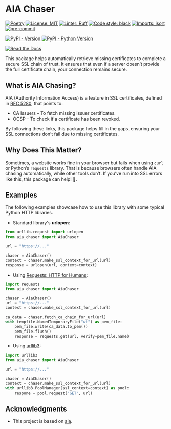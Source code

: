 # AIA Chaser

[![Poetry](https://img.shields.io/endpoint?url=https://python-poetry.org/badge/v0.json)](https://python-poetry.org/)
[![License: MIT](https://img.shields.io/badge/License-MIT-darkgoldenrod.svg)](https://opensource.org/licenses/MIT)
[![Linter: Ruff](https://img.shields.io/endpoint?url=https://raw.githubusercontent.com/astral-sh/ruff/main/assets/badge/v2.json)](https://github.com/astral-sh/ruff)
[![Code style: black](https://img.shields.io/badge/code%20style-black-000000.svg)](https://github.com/psf/black)
[![Imports: isort](https://img.shields.io/badge/%20imports-isort-%231674b1?style=flat&labelColor=ef8336)](https://pycqa.github.io/isort/)
[![pre-commit](https://img.shields.io/badge/pre--commit-enabled-brightgreen?logo=pre-commit)](https://github.com/pre-commit/pre-commit)

[
![PyPI - Version](https://img.shields.io/pypi/v/aia-chaser)
![PyPI - Python Version](https://img.shields.io/pypi/pyversions/aia-chaser)
](https://pypi.org/project/aia-chaser/)

[![Read the Docs](https://img.shields.io/readthedocs/aia-chaser)](https://aia-chaser.readthedocs.io)


This package helps automatically retrieve missing certificates to complete a secure SSL chain of trust. It ensures that even if a server doesn’t provide the full certificate chain, your connection remains secure.

## What is AIA Chasing?

AIA (Authority Information Access) is a feature in SSL certificates, defined in
[RFC 5280](https://datatracker.ietf.org/doc/html/rfc5280), that points to:

 - CA Issuers – To fetch missing issuer certificates.
 - OCSP – To check if a certificate has been revoked.

By following these links, this package helps fill in the gaps, ensuring your
SSL connections don’t fail due to missing certificates.

## Why Does This Matter?

Sometimes, a website works fine in your browser but fails when using `curl` or
Python’s `requests` library. That is because browsers often handle AIA chasing
automatically, while other tools don’t. If you’ve run into SSL errors like
this, this package can help! :guide_dog:.

## Examples

The following examples showcase how to use this library with some typical
Python HTTP libraries.

  * Standard library's **urlopen**:

```Python
from urllib.request import urlopen
from aia_chaser import AiaChaser

url = "https://..."

chaser = AiaChaser()
context = chaser.make_ssl_context_for_url(url)
response = urlopen(url, context=context)
```

  * Using [Requests: HTTP for Humans](https://docs.python-requests.org/en/latest/index.html):

```Python
import requests
from aia_chaser import AiaChaser

chaser = AiaChaser()
url = "https://..."
context = chaser.make_ssl_context_for_url(url)

ca_data = chaser.fetch_ca_chain_for_url(url)
with tempfile.NamedTemporaryFile("wt") as pem_file:
    pem_file.write(ca_data.to_pem())
    pem_file.flush()
    response = requests.get(url, verify=pem_file.name)
```

  * Using [urllib3](https://urllib3.readthedocs.io/en/stable/):

```Python
import urllib3
from aia_chaser import AiaChaser

url = "https://..."

chaser = AiaChaser()
context = chaser.make_ssl_context_for_url(url)
with urllib3.PoolManager(ssl_context=context) as pool:
    respone = pool.request("GET", url)
```

## Acknowledgments

* This project is based on [aia](https://github.com/danilobellini/aia).
